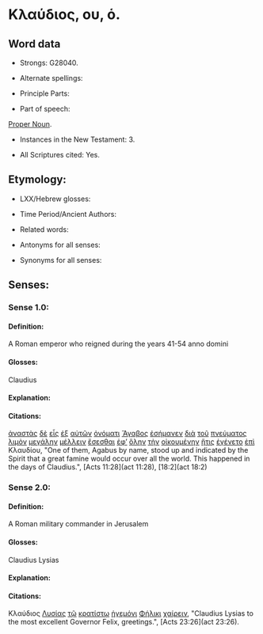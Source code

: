 # Κλαύδιος, ου, ὁ.

<!-- Status: S2=Needs2ndReview -->
<!-- Lexica used for edits: BDAG, FFM, LN, BN, A-S -->

## Word data

* Strongs: G28040.


* Alternate spellings:

* Principle Parts: 

* Part of speech: 

[Proper Noun](http://ugg.readthedocs.io/en/latest/proper_noun.html).

* Instances in the New Testament: 3.

* All Scriptures cited: Yes.

## Etymology: 

* LXX/Hebrew glosses: 

* Time Period/Ancient Authors: 

* Related words: 

* Antonyms for all senses:

* Synonyms for all senses: 

## Senses:

### Sense 1.0:

#### Definition: 

A Roman emperor who reigned during the years 41-54 anno domini

#### Glosses:

Claudius 

#### Explanation:

#### Citations:

[ἀναστὰς](../G04500/01.md) [δὲ](../G11610/01.md) [εἷς](../G15200/01.md) [ἐξ](../G15370/01.md) [αὐτῶν](../G08460/01.md) [ὀνόματι](../G36860/01.md) [Ἅγαβος](../G00130/01.md) [ἐσήμανεν](../G45910/01.md) [διὰ](../G12230/01.md) [τοῦ](../G35880/01.md) [πνεύματος](../G41510/01.md) [λιμὸν](../G30420/01.md) [μεγάλην](../G31730/01.md) [μέλλειν](../G31950/01.md) [ἔσεσθαι](../G99999/01.md) [ἐφ’](../G19090/01.md) [ὅλην](../G36500/01.md) [τὴν](../G35880/01.md) [οἰκουμένην](../G36250/01.md) [ἥτις](../G37480/01.md) [ἐγένετο](../G10960/01.md) [ἐπὶ](../G19090/01.md) Κλαυδίου, 
"One of them, Agabus by name, stood up and indicated by the Spirit that a great famine would occur over all the world. This happened in the days of Claudius.", 
[Acts 11:28](act 11:28),  [18:2](act 18:2) 

### Sense 2.0:

#### Definition: 

A Roman military commander in Jerusalem

#### Glosses:

Claudius Lysias

#### Explanation:

#### Citations:

Κλαύδιος [Λυσίας](../G30790/01.md) [τῷ](../G35880/01.md) [κρατίστῳ](../G29030/01.md) [ἡγεμόνι](../G22320/01.md) [Φήλικι](../G53440/01.md) [χαίρειν](../G54630/01.md), 
"Claudius Lysias to the most excellent Governor Felix, greetings.", 
[Acts 23:26](act 23:26). 
